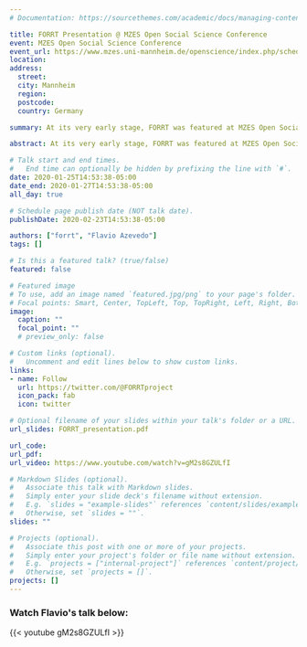 ```yaml
---
# Documentation: https://sourcethemes.com/academic/docs/managing-content/

title: FORRT Presentation @ MZES Open Social Science Conference
event: MZES Open Social Science Conference
event_url: https://www.mzes.uni-mannheim.de/openscience/index.php/schedule/
location: 
address:
  street:
  city: Mannheim
  region:
  postcode:
  country: Germany

summary: At its very early stage, FORRT was featured at MZES Open Social Science Conference which aimed at practicing new standards in transparency and reproducibility.

abstract: At its very early stage, FORRT was featured at MZES Open Social Science Conference which aimed at practicing new standards in transparency and reproducibility. Taking place from 25-27 January 2019, Mannheim, Germany, this conference discussed research on the credibility, transparency, and replicability of social science research and provided a forum for discussing the state of and future directions for open science in the social sciences.

# Talk start and end times.
#   End time can optionally be hidden by prefixing the line with `#`.
date: 2020-01-25T14:53:38-05:00
date_end: 2020-01-27T14:53:38-05:00
all_day: true

# Schedule page publish date (NOT talk date).
publishDate: 2020-02-23T14:53:38-05:00

authors: ["forrt", "Flavio Azevedo"]
tags: []

# Is this a featured talk? (true/false)
featured: false

# Featured image
# To use, add an image named `featured.jpg/png` to your page's folder. 
# Focal points: Smart, Center, TopLeft, Top, TopRight, Left, Right, BottomLeft, Bottom, BottomRight.
image:
  caption: ""
  focal_point: ""
  # preview_only: false

# Custom links (optional).
#   Uncomment and edit lines below to show custom links.
links:
- name: Follow
  url: https://twitter.com/@FORRTproject
  icon_pack: fab
  icon: twitter

# Optional filename of your slides within your talk's folder or a URL.
url_slides: FORRT_presentation.pdf

url_code:
url_pdf:
url_video: https://www.youtube.com/watch?v=gM2s8GZULfI

# Markdown Slides (optional).
#   Associate this talk with Markdown slides.
#   Simply enter your slide deck's filename without extension.
#   E.g. `slides = "example-slides"` references `content/slides/example-slides.md`.
#   Otherwise, set `slides = ""`.
slides: ""

# Projects (optional).
#   Associate this post with one or more of your projects.
#   Simply enter your project's folder or file name without extension.
#   E.g. `projects = ["internal-project"]` references `content/project/deep-learning/index.md`.
#   Otherwise, set `projects = []`.
projects: []
---
```


### Watch Flavio's talk below: 

{{< youtube gM2s8GZULfI >}}
